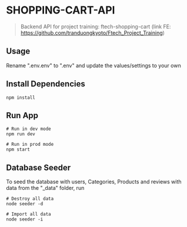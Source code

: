 # SHOPPING-CART-API

> Backend API for project training: ftech-shopping-cart (link FE: https://github.com/tranduongkyoto/Ftech_Project_Training)

## Usage

Rename ".env.env" to ".env" and update the values/settings to your own

## Install Dependencies

```
npm install
```

## Run App

```
# Run in dev mode
npm run dev

# Run in prod mode
npm start
```

## Database Seeder

To seed the database with users, Categories, Products and reviews with data from the "\_data" folder, run

```
# Destroy all data
node seeder -d

# Import all data
node seeder -i
```

